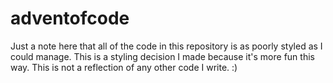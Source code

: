 # adventofcode

Just a note here that all of the code in this repository is as poorly styled as I could manage.
This is a styling decision I made because it's more fun this way.
This is not a reflection of any other code I write. :)